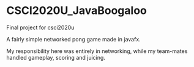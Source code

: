 # CSCI2020U_JavaBoogaloo
Final project for csci2020u

A fairly simple networked pong game made in javafx.

My responsibility here was entirely in networking, while my team-mates handled gameplay, scoring and juicing.
